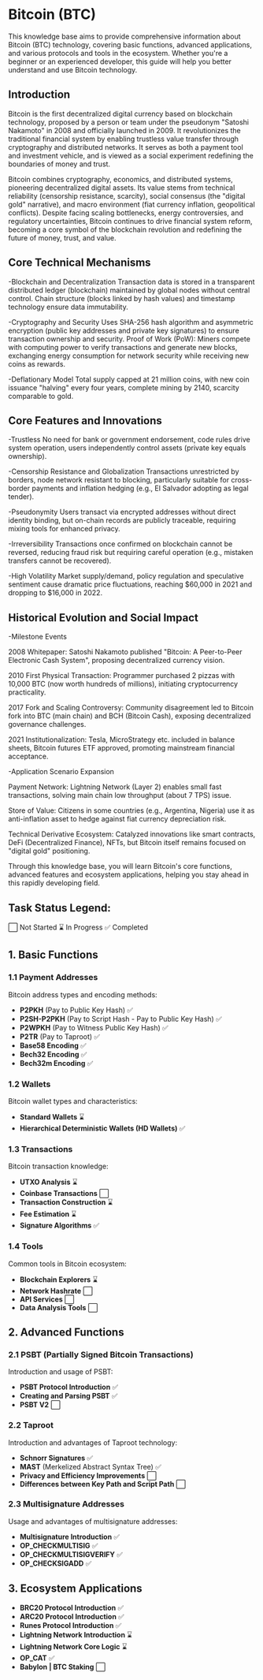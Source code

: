 # Bitcoin (BTC)

This knowledge base aims to provide comprehensive information about Bitcoin (BTC) technology, covering basic functions, advanced applications, and various protocols and tools in the ecosystem. Whether you're a beginner or an experienced developer, this guide will help you better understand and use Bitcoin technology.

## Introduction

Bitcoin is the first decentralized digital currency based on blockchain technology, proposed by a person or team under the pseudonym "Satoshi Nakamoto" in 2008 and officially launched in 2009. It revolutionizes the traditional financial system by enabling trustless value transfer through cryptography and distributed networks. It serves as both a payment tool and investment vehicle, and is viewed as a social experiment redefining the boundaries of money and trust.

Bitcoin combines cryptography, economics, and distributed systems, pioneering decentralized digital assets. Its value stems from technical reliability (censorship resistance, scarcity), social consensus (the "digital gold" narrative), and macro environment (fiat currency inflation, geopolitical conflicts). Despite facing scaling bottlenecks, energy controversies, and regulatory uncertainties, Bitcoin continues to drive financial system reform, becoming a core symbol of the blockchain revolution and redefining the future of money, trust, and value.

## Core Technical Mechanisms

-Blockchain and Decentralization 
Transaction data is stored in a transparent distributed ledger (blockchain) maintained by global nodes without central control. Chain structure (blocks linked by hash values) and timestamp technology ensure data immutability.

-Cryptography and Security
Uses SHA-256 hash algorithm and asymmetric encryption (public key addresses and private key signatures) to ensure transaction ownership and security. Proof of Work (PoW): Miners compete with computing power to verify transactions and generate new blocks, exchanging energy consumption for network security while receiving new coins as rewards.

-Deflationary Model
Total supply capped at 21 million coins, with new coin issuance "halving" every four years, complete mining by 2140, scarcity comparable to gold.

## Core Features and Innovations

-Trustless
No need for bank or government endorsement, code rules drive system operation, users independently control assets (private key equals ownership).

-Censorship Resistance and Globalization 
Transactions unrestricted by borders, node network resistant to blocking, particularly suitable for cross-border payments and inflation hedging (e.g., El Salvador adopting as legal tender).

-Pseudonymity
Users transact via encrypted addresses without direct identity binding, but on-chain records are publicly traceable, requiring mixing tools for enhanced privacy.

-Irreversibility
Transactions once confirmed on blockchain cannot be reversed, reducing fraud risk but requiring careful operation (e.g., mistaken transfers cannot be recovered).

-High Volatility
Market supply/demand, policy regulation and speculative sentiment cause dramatic price fluctuations, reaching $60,000 in 2021 and dropping to $16,000 in 2022.

## Historical Evolution and Social Impact

-Milestone Events

2008 Whitepaper: Satoshi Nakamoto published "Bitcoin: A Peer-to-Peer Electronic Cash System", proposing decentralized currency vision.

2010 First Physical Transaction: Programmer purchased 2 pizzas with 10,000 BTC (now worth hundreds of millions), initiating cryptocurrency practicality.

2017 Fork and Scaling Controversy: Community disagreement led to Bitcoin fork into BTC (main chain) and BCH (Bitcoin Cash), exposing decentralized governance challenges.

2021 Institutionalization: Tesla, MicroStrategy etc. included in balance sheets, Bitcoin futures ETF approved, promoting mainstream financial acceptance.

-Application Scenario Expansion

Payment Network: Lightning Network (Layer 2) enables small fast transactions, solving main chain low throughput (about 7 TPS) issue.

Store of Value: Citizens in some countries (e.g., Argentina, Nigeria) use it as anti-inflation asset to hedge against fiat currency depreciation risk.

Technical Derivative Ecosystem: Catalyzed innovations like smart contracts, DeFi (Decentralized Finance), NFTs, but Bitcoin itself remains focused on "digital gold" positioning.

Through this knowledge base, you will learn Bitcoin's core functions, advanced features and ecosystem applications, helping you stay ahead in this rapidly developing field.

## Task Status Legend:
⬜ Not Started ⌛ In Progress ✅ Completed

## 1. Basic Functions

### 1.1 Payment Addresses
Bitcoin address types and encoding methods:
- **P2PKH** (Pay to Public Key Hash) ✅
- **P2SH-P2PKH** (Pay to Script Hash - Pay to Public Key Hash) ✅
- **P2WPKH** (Pay to Witness Public Key Hash) ✅
- **P2TR** (Pay to Taproot) ✅
- **Base58 Encoding** ✅
- **Bech32 Encoding** ✅
- **Bech32m Encoding** ✅

### 1.2 Wallets
Bitcoin wallet types and characteristics:
- **Standard Wallets** ⌛
- **Hierarchical Deterministic Wallets (HD Wallets)** ✅

### 1.3 Transactions
Bitcoin transaction knowledge:
- **UTXO Analysis** ⌛
- **Coinbase Transactions** ⬜
- **Transaction Construction** ⌛
- **Fee Estimation** ⌛
- **Signature Algorithms** ✅

### 1.4 Tools
Common tools in Bitcoin ecosystem:
- **Blockchain Explorers** ⌛
- **Network Hashrate** ⬜
- **API Services** ⬜
- **Data Analysis Tools** ⬜

## 2. Advanced Functions

### 2.1 PSBT (Partially Signed Bitcoin Transactions)
Introduction and usage of PSBT:
- **PSBT Protocol Introduction** ✅
- **Creating and Parsing PSBT** ✅
- **PSBT V2** ⬜

### 2.2 Taproot
Introduction and advantages of Taproot technology:
- **Schnorr Signatures** ✅
- **MAST** (Merkelized Abstract Syntax Tree) ✅
- **Privacy and Efficiency Improvements** ⬜
- **Differences between Key Path and Script Path** ⬜

### 2.3 Multisignature Addresses
Usage and advantages of multisignature addresses:
- **Multisignature Introduction** ✅
- **OP_CHECKMULTISIG** ✅
- **OP_CHECKMULTISIGVERIFY** ✅
- **OP_CHECKSIGADD** ✅

## 3. Ecosystem Applications
- **BRC20 Protocol Introduction** ✅
- **ARC20 Protocol Introduction** ✅
- **Runes Protocol Introduction** ✅
- **Lightning Network Introduction** ⌛
- **Lightning Network Core Logic** ⌛
- **OP_CAT** ✅
- **Babylon | BTC Staking** ⬜